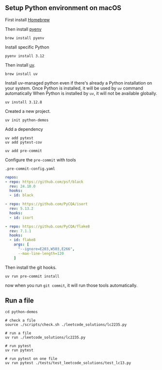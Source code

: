 ## Setup Python environment on macOS

First install [Homebrew](https://brew.sh/)

Then install [pyenv](https://github.com/pyenv/pyenv)

```shell
brew install pyenv
```

Install specific Python

```shell
pyenv install 3.12
```

Then install [uv](https://docs.astral.sh/uv/getting-started/).

```shell
brew install uv
```

Install uv-managed python even if there's already a Python installation on your system.
Once Python is installed, it will be used by `uv` command automatically
When Python is installed by `uv`, it will not be available globally.

```shell
uv install 3.12.8
```

Created a new project.

```shell
uv init python-demos
```

Add a dependency

```shell
uv add pytest
uv add pytest-cov

uv add pre-commit
```

Configure the `pre-commit` with tools

`.pre-commit-config.yaml`
```yaml
repos:
- repo: https://github.com/psf/black
  rev: 24.10.0
  hooks:
  - id: black

- repo: https://github.com/PyCQA/isort
  rev: 5.13.2
  hooks:
  - id: isort

- repo: https://github.com/PyCQA/flake8
  rev: 7.1.1
  hooks:
  - id: flake8
    args: [
      "--ignore=E203,W503,E266",
      --max-line-length=120
    ]
```

Then install the git hooks.

```shell
uv run pre-commit install
```

now when you run `git commit`, it will run those tools automatically.

## Run a file

```shell
cd python-demos

# check a file
source ./scripts/check.sh ./leetcode_solutions/lc2235.py

# run a file
uv run ./leetcode_solutions/lc2235.py

# run pytest
uv run pytest

# run pytest on one file
uv run pytest ./tests/test_leetcode_solutions/test_lc13.py
```
